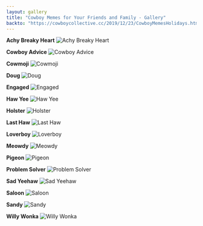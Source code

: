 ```yaml
---
layout: gallery
title: "Cowboy Memes for Your Friends and Family - Gallery"
backto: "https://cowboycollective.cc/2019/12/23/CowboyMemesHolidays.html"
---
```


**Achy Breaky Heart**
![Achy Breaky Heart](https://raw.githubusercontent.com/CowboyCollective/CowboyMemes/master/achybreakyheart.JPG)<br>

**Cowboy Advice**
![Cowboy Advice](https://raw.githubusercontent.com/CowboyCollective/CowboyMemes/master/advice.JPG)<br>

**Cowmoji**
![Cowmoji](https://raw.githubusercontent.com/CowboyCollective/CowboyMemes/master/cowmoji.jpeg)<br>

**Doug**
![Doug](https://raw.githubusercontent.com/CowboyCollective/CowboyMemes/master/doug.jpeg)<br>

**Engaged**
![Engaged](https://raw.githubusercontent.com/CowboyCollective/CowboyMemes/master/engaged.jpeg)<br>

**Haw Yee**
![Haw Yee](https://raw.githubusercontent.com/CowboyCollective/CowboyMemes/master/haw%20yee.png)<br>

**Holster**
![Holster](https://raw.githubusercontent.com/CowboyCollective/CowboyMemes/master/holster.JPG)<br>

**Last Haw**
![Last Haw](https://raw.githubusercontent.com/CowboyCollective/CowboyMemes/master/last%20haw.jpeg)<br>

**Loverboy**
![Loverboy](https://raw.githubusercontent.com/CowboyCollective/CowboyMemes/master/loverboy.JPG)<br>

**Meowdy**
![Meowdy](https://raw.githubusercontent.com/CowboyCollective/CowboyMemes/master/meowdy.jpeg)<br>

**Pigeon**
![Pigeon](https://raw.githubusercontent.com/CowboyCollective/CowboyMemes/master/pigeon.jpeg)<br>

**Problem Solver**
![Problem Solver](https://raw.githubusercontent.com/CowboyCollective/CowboyMemes/master/problemsolver.JPG)<br>

**Sad Yeehaw**
![Sad Yeehaw](https://raw.githubusercontent.com/CowboyCollective/CowboyMemes/master/sadyeehaw.JPG)<br>

**Saloon**
![Saloon](https://raw.githubusercontent.com/CowboyCollective/CowboyMemes/master/saloon.jpeg)<br>

**Sandy**
![Sandy](https://raw.githubusercontent.com/CowboyCollective/CowboyMemes/master/sandy.jpeg)<br>

**Willy Wonka**
![Willy Wonka](https://raw.githubusercontent.com/CowboyCollective/CowboyMemes/master/willywonka.JPG)<br>
